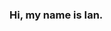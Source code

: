 ### Hi, my name is Ian.

<!--
**bgmad/bgmad** is a ✨ _special_ ✨ repository because its `README.md` (this file) appears on your GitHub profile.

Here are some ideas to get you started:

- 🔭 I’m currently working on ... my portfolio
- 🌱 I’m currently learning ... webpack 
- 👯 I’m looking to collaborate on ... anything!
- 🤔 I’m looking for help with ... 
- 💬 Ask me about ... something I've learnt recently
- 📫 How to reach me: ... iancarloluchini@gmail.com
- 😄 Pronouns: ... 
- ⚡ Fun fact: ...
-->
